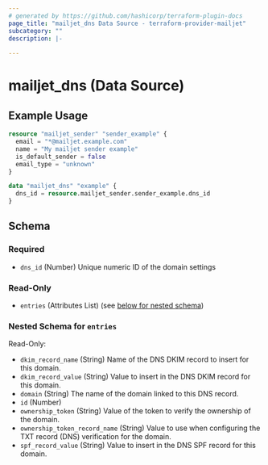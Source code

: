 ```yaml
---
# generated by https://github.com/hashicorp/terraform-plugin-docs
page_title: "mailjet_dns Data Source - terraform-provider-mailjet"
subcategory: ""
description: |-
  
---
```


# mailjet_dns (Data Source)



## Example Usage

```terraform
resource "mailjet_sender" "sender_example" {
  email = "*@mailjet.example.com"
  name = "My mailjet sender example"
  is_default_sender = false
  email_type = "unknown"
}

data "mailjet_dns" "example" {
  dns_id = resource.mailjet_sender.sender_example.dns_id
}
```

<!-- schema generated by tfplugindocs -->
## Schema

### Required

- `dns_id` (Number) Unique numeric ID of the domain settings

### Read-Only

- `entries` (Attributes List) (see [below for nested schema](#nestedatt--entries))

<a id="nestedatt--entries"></a>
### Nested Schema for `entries`

Read-Only:

- `dkim_record_name` (String) Name of the DNS DKIM record to insert for this domain.
- `dkim_record_value` (String) Value to insert in the DNS DKIM record for this domain.
- `domain` (String) The name of the domain linked to this DNS record.
- `id` (Number)
- `ownership_token` (String) Value of the token to verify the ownership of the domain.
- `ownership_token_record_name` (String) Value to use when configuring the TXT record (DNS) verification for the domain.
- `spf_record_value` (String) Value to insert in the DNS SPF record for this domain.
